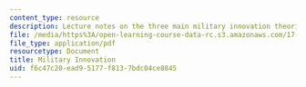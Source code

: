 ```yaml
---
content_type: resource
description: Lecture notes on the three main military innovation theories.
file: /media/https%3A/open-learning-course-data-rc.s3.amazonaws.com/17-462-innovation-in-military-organizations-fall-2005/f6c47c20ead95177f8137bdc04ce8845_lec2.pdf
file_type: application/pdf
resourcetype: Document
title: Military Innovation
uid: f6c47c20-ead9-5177-f813-7bdc04ce8845
---
```

